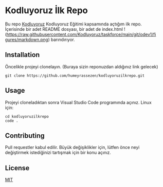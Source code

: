 # **Kodluyoruz İlk Repo**

Bu repo [Kodluyoruz](https://kodluyoruz.org/tr/kodluyoruz/) Kodluyoruz Eğitimi kapsamında açtığım ilk repo. İçerisinde bir adet README dosyası, bir adet de index.html ! (https://raw.githubusercontent.com/Kodluyoruz/taskforce/main/git/odev1/figures/markdown.png) barındırıyor.

## Installation

Öncelikle projeyi clonelayın. (Buraya sizin reponuzdan aldığınız link gelecek)

    git clone https://github.com/humeyrassezen/kodluyoruzilkrepo.git

## Usage

 Projeyi cloneladıktan sonra Visual Studio Code programında açınız.
 Linux için:
 
 
    cd kodluyoruzilkrepo    
    code .
    
## Contributing
 
  Pull requestler kabul edilir. Büyük değişiklikler için, lütfen önce neyi değiştirmek istediğinizi tartışmak için bir konu açınız.

## License
 [MIT](https://choosealicense.com/licenses/mit/)
